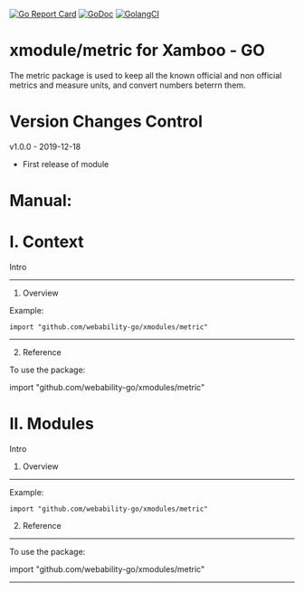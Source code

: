 [ ![Go Report Card](https://goreportcard.com/badge/github.com/webability-go/xmodules/metric)](https://goreportcard.com/report/github.com/webability-go/xmodules/metric)
[ ![GoDoc](https://godoc.org/github.com/webability-go/xmodules/metric?status.png)](https://godoc.org/github.com/webability-go/xmodules/metric)
[ ![GolangCI](https://golangci.com/badges/github.com/webability-go/xmodules/metric.svg)](https://golangci.com)

xmodule/metric for Xamboo - GO
================================

The metric package is used to keep all the known official and non official metrics and measure units, and convert numbers beterrn them.


Version Changes Control
=======================

v1.0.0 - 2019-12-18
- First release of module



Manual:
=======================

I. Context
=======================

Intro

-----------------------
1. Overview

Example:

```
import "github.com/webability-go/xmodules/metric"

```


-----------------------
2. Reference

To use the package:

import "github.com/webability-go/xmodules/metric"




II. Modules
=======================

Intro

1. Overview
------------------------

Example:

```
import "github.com/webability-go/xmodules/metric"

```

2. Reference
------------------------

To use the package:

import "github.com/webability-go/xmodules/metric"


---
